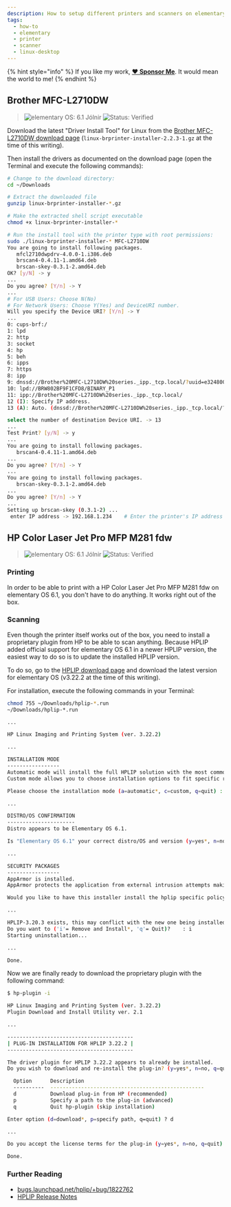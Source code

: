 ```yaml
---
description: How to setup different printers and scanners on elementary OS.
tags:
  - how-to
  - elementary
  - printer
  - scanner
  - linux-desktop
---
```


{% hint style="info" %}
If you like my work, [**❤️ Sponsor Me**](https://github.com/sponsors/marbetschar). It would mean the world to me!
{% endhint %}

## Brother MFC-L2710DW

> ![elementary OS: 6.1 Jólnir](https://img.shields.io/badge/elementary%C2%A0OS-6.1%20Jólnir-007aff)
> ![Status: Verified](https://img.shields.io/badge/status-verified-58c633)

Download the latest "Driver Install Tool" for Linux from the [Brother MFC-L2710DW download page](https://support.brother.com/g/b/downloadtop.aspx?c=us_ot&lang=en&prod=mfcl2710dw_us_eu_as)  (`linux-brprinter-installer-2.2.3-1.gz` at the time of this writing).

Then install the drivers as documented on the download page (open the Terminal and execute the following commands):

```bash
# Change to the download directory:
cd ~/Downloads

# Extract the downloaded file
gunzip linux-brprinter-installer-*.gz

# Make the extracted shell script executable
chmod +x linux-brprinter-installer-*

# Run the install tool with the printer type with root permissions:
sudo ./linux-brprinter-installer-* MFC-L2710DW
You are going to install following packages.
   mfcl2710dwpdrv-4.0.0-1.i386.deb
   brscan4-0.4.11-1.amd64.deb
   brscan-skey-0.3.1-2.amd64.deb
OK? [y/N] -> y
...
Do you agree? [Y/n] -> Y
...
# For USB Users: Choose N(No)
# For Network Users: Choose Y(Yes) and DeviceURI number.
Will you specify the Device URI? [Y/n] -> Y
...
0: cups-brf:/
1: lpd
2: http
3: socket
4: hp
5: beh
6: ipps
7: https
8: ipp
9: dnssd://Brother%20MFC-L2710DW%20series._ipp._tcp.local/?uuid=e3248000-80ce-11db-8000-3c2af4943c7a
10: lpd://BRW802BF9F1CFD8/BINARY_P1
11: ipp://Brother%20MFC-L2710DW%20series._ipp._tcp.local/
12 (I): Specify IP address.
13 (A): Auto. (dnssd://Brother%20MFC-L2710DW%20series._ipp._tcp.local/?uuid=e3248000-80ce-11db-8000-3c2af4943c7a)

select the number of destination Device URI. -> 13
...
Test Print? [y/N] -> y
...
You are going to install following packages.
   brscan4-0.4.11-1.amd64.deb
...
Do you agree? [Y/n] -> Y
...
You are going to install following packages.
   brscan-skey-0.3.1-2.amd64.deb
...
Do you agree? [Y/n] -> Y
...
Setting up brscan-skey (0.3.1-2) ...
 enter IP address -> 192.168.1.234    # Enter the printer's IP address
```

## HP Color Laser Jet Pro MFP M281 fdw

> ![elementary OS: 6.1 Jólnir](https://img.shields.io/badge/elementary%C2%A0OS-6.1%20Jólnir-007aff)
> ![Status: Verified](https://img.shields.io/badge/status-verified-58c633)

### Printing

In order to be able to print with a HP Color Laser Jet Pro MFP M281 fdw on elementary OS 6.1, you don't have to do anything. It works right out of the box.

### Scanning

Even though the printer itself works out of the box, you need to install a proprietary plugin from HP to be able to scan anything. Because HPLIP added
official support for elementary OS 6.1 in a newer HPLIP version, the easiest way to do so is to update the installed HPLIP version.

To do so, go to the [HPLIP download page](https://developers.hp.com/hp-linux-imaging-and-printing/gethplip) and download the latest version for
elementary OS (v3.22.2 at the time of this writing).

For installation, execute the following commands in your Terminal:

```bash
chmod 755 ~/Downloads/hplip-*.run
~/Downloads/hplip-*.run

...

HP Linux Imaging and Printing System (ver. 3.22.2)

...

INSTALLATION MODE
-----------------
Automatic mode will install the full HPLIP solution with the most common options.
Custom mode allows you to choose installation options to fit specific requirements.

Please choose the installation mode (a=automatic*, c=custom, q=quit) : a

...

DISTRO/OS CONFIRMATION
----------------------
Distro appears to be Elementary OS 6.1.

Is "Elementary OS 6.1" your correct distro/OS and version (y=yes*, n=no, q=quit) ? y

...

SECURITY PACKAGES
-----------------
AppArmor is installed. 
AppArmor protects the application from external intrusion attempts making the application secure

Would you like to have this installer install the hplip specific policy/profile (y=yes*, n=no, q=quit) y

...

HPLIP-3.20.3 exists, this may conflict with the new one being installed.
Do you want to ('i'= Remove and Install*, 'q'= Quit)?    : i
Starting uninstallation...

...

Done.
```

Now we are finally ready to download the proprietary plugin with the following command:

```bash
$ hp-plugin -i

HP Linux Imaging and Printing System (ver. 3.22.2)
Plugin Download and Install Utility ver. 2.1

...

-----------------------------------------
| PLUG-IN INSTALLATION FOR HPLIP 3.22.2 |
-----------------------------------------

The driver plugin for HPLIP 3.22.2 appears to already be installed.
Do you wish to download and re-install the plug-in? (y=yes*, n=no, q=quit) ? yerror:  No system tray detected on this system.  Unable to start, exiting. 

  Option      Description                                       
  ----------  --------------------------------------------------
  d           Download plug-in from HP (recommended)            
  p           Specify a path to the plug-in (advanced)          
  q           Quit hp-plugin (skip installation)                

Enter option (d=download*, p=specify path, q=quit) ? d

...

Do you accept the license terms for the plug-in (y=yes*, n=no, q=quit) ? y

Done.
```

### Further Reading

* [bugs.launchpad.net/hplip/+bug/1822762](https://bugs.launchpad.net/hplip/+bug/1822762#yui_3_10_3_1_1626764399201_586)
* [HPLIP Release Notes](https://developers.hp.com/hp-linux-imaging-and-printing/release_notes)
